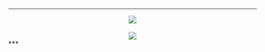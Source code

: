 
***
<div align="center">
  <img src="https://github-readme-stats.vercel.app/api/top-langs/?username=zerda217&layout=compact"><br><br>
  <img src="https://github-readme-stats.vercel.app/api?username=zerda217&show_icons=true">
</div>
***
<!--
**zerda217/zerda217** is a ✨ _special_ ✨ repository because its `README.md` (this file) appears on your GitHub profile.

Here are some ideas to get you started:

- 🔭 I’m currently working on ...
- 🌱 I’m currently learning ...
- 👯 I’m looking to collaborate on ...
- 🤔 I’m looking for help with ...
- 💬 Ask me about ...
- 📫 How to reach me: ...
- 😄 Pronouns: ...
- ⚡ Fun fact: ...
-->
